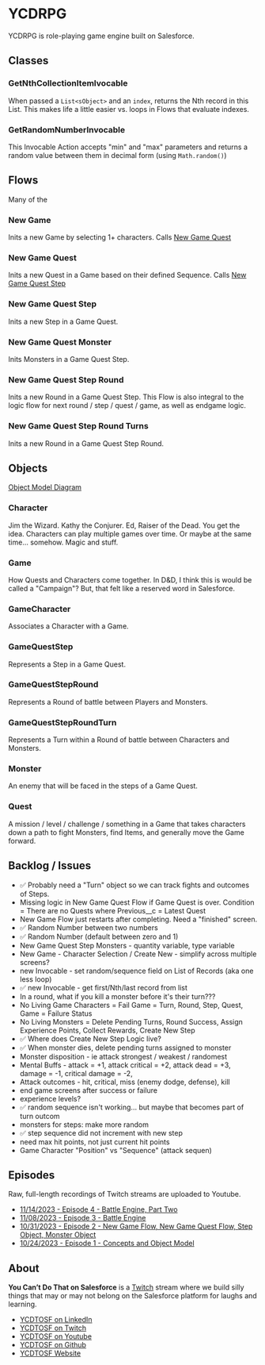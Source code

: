 # YCDRPG

YCDRPG is role-playing game engine built on Salesforce. 

## Classes

### GetNthCollectionItemIvocable
When passed a `List<sObject>` and an `index`, returns the Nth record in this List. This makes life a little easier vs. loops in Flows that evaluate indexes.

### GetRandomNumberInvocable
This Invocable Action accepts "min" and "max" parameters and returns a random value between them in decimal form (using  `Math.random()`)

## Flows

Many of the 

### New Game
Inits a new Game by selecting 1+ characters. Calls [New Game Quest](#new-game-quest)

### New Game Quest
Inits a new Quest in a Game based on their defined Sequence. Calls [New Game Quest Step](#new-game-quest-step)

### New Game Quest Step
Inits a new Step in a Game Quest. 

### New Game Quest Monster
Inits Monsters in a Game Quest Step. 

### New Game Quest Step Round
Inits a new Round in a Game Quest Step. This Flow is also integral to the logic flow for next round / step / quest / game, as well as endgame logic.

### New Game Quest Step Round Turns
Inits a new Round in a Game Quest Step Round.

## Objects

[Object Model Diagram](https://viewer.diagrams.net/?tags=%7B%7D&highlight=0000ff&edit=_blank&layers=1&nav=1&title=ycdrpg.drawio#Uhttps%3A%2F%2Fdrive.google.com%2Fuc%3Fid%3D1bbdEhfxDGeK8xN4lKr3awgxZ4ZwbDdal%26export%3Ddownload)

### Character
Jim the Wizard. Kathy the Conjurer. Ed, Raiser of the Dead. You get the idea. Characters can play multiple games over time. Or maybe at the same time... somehow. Magic and stuff.

### Game
How Quests and Characters come together. In D&D, I think this is would be called a "Campaign"? But, that felt like a reserved word in Salesforce.

### GameCharacter
Associates a Character with a Game.

### GameQuestStep
Represents a Step in a Game Quest.

### GameQuestStepRound
Represents a Round of battle between Players and Monsters.

### GameQuestStepRoundTurn
Represents a Turn within a Round of battle between Characters and Monsters.

### Monster
An enemy that will be faced in the steps of a Game Quest.

### Quest
A mission / level / challenge / something in a Game that takes characters down a path to fight Monsters, find Items, and generally move the Game forward.

## Backlog / Issues

- ✅ Probably need a "Turn" object so we can track fights and outcomes of Steps.
- Missing logic in New Game Quest Flow if Game Quest is over. Condition = There are no Quests where Previous__c = Latest Quest
- New Game Flow just restarts after completing. Need a "finished" screen.
- ✅ Random Number between two numbers
- ✅ Random Number (default between zero and 1)
- New Game Quest Step Monsters - quantity variable, type variable
- New Game - Character Selection / Create New - simplify across multiple screens?
- new Invocable - set random/sequence field on List of Records (aka one less loop)
- ✅ new Invocable - get first/Nth/last record from list
- In a round, what if you kill a monster before it's their turn???
- No Living Game Characters = Fail Game = Turn, Round, Step, Quest, Game = Failure Status
- No Living Monsters = Delete Pending Turns, Round Success, Assign Experience Points, Collect Rewards, Create New Step
- ✅ Where does Create New Step Logic live?
- ✅ When monster dies, delete pending turns assigned to monster
- Monster disposition - ie attack strongest / weakest / randomest
- Mental Buffs - attack = +1, attack critical = +2, attack dead = +3, damage = -1, critical damage = -2, 
- Attack outcomes - hit, critical, miss (enemy dodge, defense), kill
- end game screens after success or failure
- experience levels? 
- ✅ random sequence isn't working... but maybe that becomes part of turn outcom
- monsters for steps: make more random
- ✅ step sequence did not increment with new step 
- need max hit points, not just current hit points
- Game Character "Position" vs "Sequence" (attack sequen)

## Episodes

Raw, full-length recordings of Twitch streams are uploaded to Youtube. 

- [11/14/2023 - Episode 4 - Battle Engine, Part Two](https://youtu.be/5GM7bB8kynU)
- [11/08/2023 - Episode 3 - Battle Engine](https://youtu.be/ZEJATURj0Ws)
- [10/31/2023 - Episode 2 - New Game Flow, New Game Quest Flow, Step Object, Monster Object](https://www.youtube.com/watch?v=kSzKJRkT07k)
- [10/24/2023 - Episode 1 - Concepts and Object Model](https://www.youtube.com/watch?v=m4rAQFux_F4)

## About

**You Can’t Do That on Salesforce** is a [Twitch](https://twitch.com/ycdtosf) stream where we build silly things that may or may not belong on the Salesforce platform for laughs and learning.

- [YCDTOSF on LinkedIn](https://www.ycdtosf.com/linkedin)
- [YCDTOSF on Twitch](https://www.ycdtosf.com/twitch)
- [YCDTOSF on Youtube](https://www.ycdtosf.com/youtube)
- [YCDTOSF on Github](https://www.ycdtosf.com/github)
- [YCDTOSF Website](https://www.ycdtosf.com)